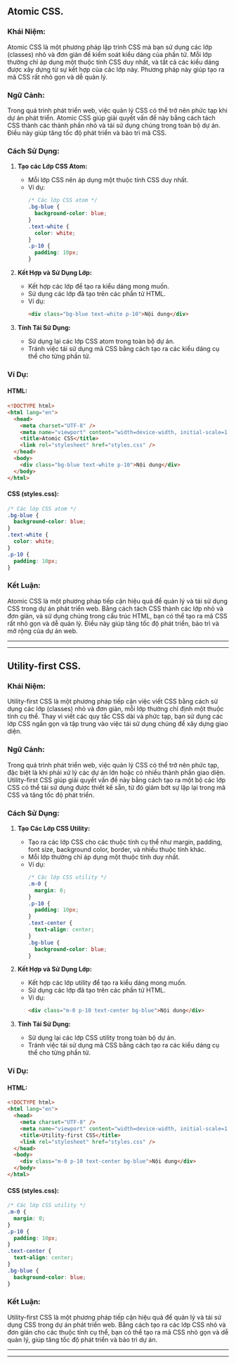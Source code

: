 ## Atomic CSS.

### Khái Niệm:

Atomic CSS là một phương pháp lập trình CSS mà bạn sử dụng các lớp (classes) nhỏ và đơn giản để kiểm soát kiểu dáng của phần tử. Mỗi lớp thường chỉ áp dụng một thuộc tính CSS duy nhất, và tất cả các kiểu dáng được xây dựng từ sự kết hợp của các lớp này. Phương pháp này giúp tạo ra mã CSS rất nhỏ gọn và dễ quản lý.

### Ngữ Cảnh:

Trong quá trình phát triển web, việc quản lý CSS có thể trở nên phức tạp khi dự án phát triển. Atomic CSS giúp giải quyết vấn đề này bằng cách tách CSS thành các thành phần nhỏ và tái sử dụng chúng trong toàn bộ dự án. Điều này giúp tăng tốc độ phát triển và bảo trì mã CSS.

### Cách Sử Dụng:

1. **Tạo các Lớp CSS Atom:**

   - Mỗi lớp CSS nên áp dụng một thuộc tính CSS duy nhất.
   - Ví dụ:
     ```css
     /* Các lớp CSS atom */
     .bg-blue {
       background-color: blue;
     }
     .text-white {
       color: white;
     }
     .p-10 {
       padding: 10px;
     }
     ```

2. **Kết Hợp và Sử Dụng Lớp:**

   - Kết hợp các lớp để tạo ra kiểu dáng mong muốn.
   - Sử dụng các lớp đã tạo trên các phần tử HTML.
   - Ví dụ:
     ```html
     <div class="bg-blue text-white p-10">Nội dung</div>
     ```

3. **Tính Tái Sử Dụng:**
   - Sử dụng lại các lớp CSS atom trong toàn bộ dự án.
   - Tránh việc tái sử dụng mã CSS bằng cách tạo ra các kiểu dáng cụ thể cho từng phần tử.

### Ví Dụ:

#### HTML:

```html
<!DOCTYPE html>
<html lang="en">
  <head>
    <meta charset="UTF-8" />
    <meta name="viewport" content="width=device-width, initial-scale=1.0" />
    <title>Atomic CSS</title>
    <link rel="stylesheet" href="styles.css" />
  </head>
  <body>
    <div class="bg-blue text-white p-10">Nội dung</div>
  </body>
</html>
```

#### CSS (styles.css):

```css
/* Các lớp CSS atom */
.bg-blue {
  background-color: blue;
}
.text-white {
  color: white;
}
.p-10 {
  padding: 10px;
}
```

### Kết Luận:

Atomic CSS là một phương pháp tiếp cận hiệu quả để quản lý và tái sử dụng CSS trong dự án phát triển web. Bằng cách tách CSS thành các lớp nhỏ và đơn giản, và sử dụng chúng trong cấu trúc HTML, bạn có thể tạo ra mã CSS rất nhỏ gọn và dễ quản lý. Điều này giúp tăng tốc độ phát triển, bảo trì và mở rộng của dự án web.

---

---

## Utility-first CSS.

### Khái Niệm:

Utility-first CSS là một phương pháp tiếp cận việc viết CSS bằng cách sử dụng các lớp (classes) nhỏ và đơn giản, mỗi lớp thường chỉ định một thuộc tính cụ thể. Thay vì viết các quy tắc CSS dài và phức tạp, bạn sử dụng các lớp CSS ngắn gọn và tập trung vào việc tái sử dụng chúng để xây dựng giao diện.

### Ngữ Cảnh:

Trong quá trình phát triển web, việc quản lý CSS có thể trở nên phức tạp, đặc biệt là khi phải xử lý các dự án lớn hoặc có nhiều thành phần giao diện. Utility-first CSS giúp giải quyết vấn đề này bằng cách tạo ra một bộ các lớp CSS có thể tái sử dụng được thiết kế sẵn, từ đó giảm bớt sự lặp lại trong mã CSS và tăng tốc độ phát triển.

### Cách Sử Dụng:

1. **Tạo Các Lớp CSS Utility:**

   - Tạo ra các lớp CSS cho các thuộc tính cụ thể như margin, padding, font size, background color, border, và nhiều thuộc tính khác.
   - Mỗi lớp thường chỉ áp dụng một thuộc tính duy nhất.
   - Ví dụ:
     ```css
     /* Các lớp CSS utility */
     .m-0 {
       margin: 0;
     }
     .p-10 {
       padding: 10px;
     }
     .text-center {
       text-align: center;
     }
     .bg-blue {
       background-color: blue;
     }
     ```

2. **Kết Hợp và Sử Dụng Lớp:**

   - Kết hợp các lớp utility để tạo ra kiểu dáng mong muốn.
   - Sử dụng các lớp đã tạo trên các phần tử HTML.
   - Ví dụ:
     ```html
     <div class="m-0 p-10 text-center bg-blue">Nội dung</div>
     ```

3. **Tính Tái Sử Dụng:**
   - Sử dụng lại các lớp CSS utility trong toàn bộ dự án.
   - Tránh việc tái sử dụng mã CSS bằng cách tạo ra các kiểu dáng cụ thể cho từng phần tử.

### Ví Dụ:

#### HTML:

```html
<!DOCTYPE html>
<html lang="en">
  <head>
    <meta charset="UTF-8" />
    <meta name="viewport" content="width=device-width, initial-scale=1.0" />
    <title>Utility-first CSS</title>
    <link rel="stylesheet" href="styles.css" />
  </head>
  <body>
    <div class="m-0 p-10 text-center bg-blue">Nội dung</div>
  </body>
</html>
```

#### CSS (styles.css):

```css
/* Các lớp CSS utility */
.m-0 {
  margin: 0;
}
.p-10 {
  padding: 10px;
}
.text-center {
  text-align: center;
}
.bg-blue {
  background-color: blue;
}
```

### Kết Luận:

Utility-first CSS là một phương pháp tiếp cận hiệu quả để quản lý và tái sử dụng CSS trong dự án phát triển web. Bằng cách tạo ra các lớp CSS nhỏ và đơn giản cho các thuộc tính cụ thể, bạn có thể tạo ra mã CSS nhỏ gọn và dễ quản lý, giúp tăng tốc độ phát triển và bảo trì dự án.

---

---
